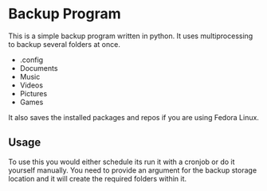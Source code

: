# Backup Program
This is a simple backup program written in python. 
It uses multiprocessing to backup several folders at once.
* .config
* Documents
* Music
* Videos
* Pictures
* Games

It also saves the installed packages and repos if you are using Fedora Linux.

## Usage
To use this you would either schedule its run it with a cronjob or do it yourself manually.
You need to provide an argument for the backup storage location and it will
create the required folders within it.